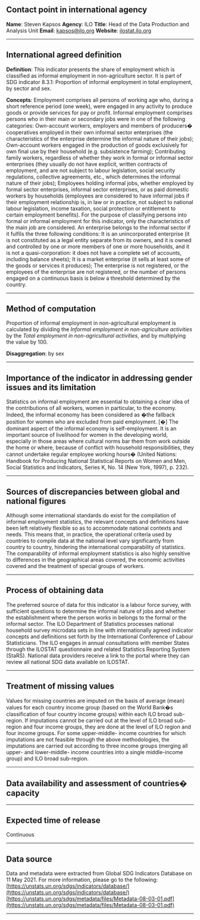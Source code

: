 ## Contact point in international agency

**Name**: Steven Kapsos
**Agency**: ILO
**Title**: Head of the Data Production and Analysis Unit
**Email**: [kapsos@ilo.org](mailto:kapsos@ilo.org)
**Website**: [ilostat.ilo.org](https://ilostat.ilo.org/)

---

## International agreed definition

**Definition**: This indicator presents the share of employment which is classified as informal employment in non-agriculture sector. It is part of SDG indicator 8.3.1: Proportion of informal employment in total employment, by sector and sex.

**Concepts**: Employment comprises all persons of working age who, during a short reference period \(one week\), were engaged in any activity to produce goods or provide services for pay or profit. Informal employment comprises persons who in their main or secondary jobs were in one of the following categories: Own-account workers, employers and members of producers� cooperatives employed in their own informal sector enterprises \(the characteristics of the enterprise determine the informal nature of their jobs\); Own-account workers engaged in the production of goods exclusively for own final use by their household \(e.g. subsistence farming\); Contributing family workers, regardless of whether they work in formal or informal sector enterprises \(they usually do not have explicit, written contracts of employment, and are not subject to labour legislation, social security regulations, collective agreements, etc., which determines the informal nature of their jobs\); Employees holding informal jobs, whether employed by formal sector enterprises, informal sector enterprises, or as paid domestic workers by households \(employees are considered to have informal jobs if their employment relationship is, in law or in practice, not subject to national labour legislation, income taxation, social protection or entitlement to certain employment benefits\). For the purpose of classifying persons into formal or informal employment for this indicator, only the characteristics of the main job are considered. An enterprise belongs to the informal sector if it fulfils the three following conditions: It is an unincorporated enterprise \(it is not constituted as a legal entity separate from its owners, and it is owned and controlled by one or more members of one or more households, and it is not a quasi-corporation: it does not have a complete set of accounts, including balance sheets\); It is a market enterprise \(it sells at least some of the goods or services it produces\); The enterprise is not registered, or the employees of the enterprise are not registered, or the number of persons engaged on a continuous basis is below a threshold determined by the country.

---

## Method of computation

Proportion of informal employment in non-agricultural employment is calculated by dividing the _Informal employment in non-agriculture activities_ by the _Total employment in non-agricultural activities_, and by multiplying the value by 100.

**Disaggregation**: by sex

---

## Importance of the indicator in addressing gender issues and its limitation

Statistics on informal employment are essential to obtaining a clear idea of the contributions of all workers, women in particular, to the economy. Indeed, the informal economy has been considered as �the fallback position for women who are excluded from paid employment. \[�\] The dominant aspect of the informal economy is self-employment. It is an important source of livelihood for women in the developing world, especially in those areas where cultural norms bar them from work outside the home or where, because of conflict with household responsibilities, they cannot undertake regular employee working hours� \(United Nations: Handbook for Producing National Statistical Reports on Women and Men, Social Statistics and Indicators, Series K, No. 14 \(New York, 1997\), p. 232\).

---

## Sources of discrepancies between global and national figures

Although some international standards do exist for the compilation of informal employment statistics, the relevant concepts and definitions have been left relatively flexible so as to accommodate national contexts and needs. This means that, in practice, the operational criteria used by countries to compile data at the national level vary significantly from country to country, hindering the international comparability of statistics. The comparability of informal employment statistics is also highly sensitive to differences in the geographical areas covered, the economic activities covered and the treatment of special groups of workers.

---

## Process of obtaining data

The preferred source of data for this indicator is a labour force survey, with sufficient questions to determine the informal nature of jobs and whether the establishment where the person works in belongs to the formal or the informal sector. The ILO Department of Statistics processes national household survey microdata sets in line with internationally agreed indicator concepts and definitions set forth by the International Conference of Labour Statisticians. The ILO engages in annual consultations with member States through the ILOSTAT questionnaire and related Statistics Reporting System \(StaRS\). National data providers receive a link to the portal where they can review all national SDG data available on ILOSTAT.

---

## Treatment of missing values

Values for missing countries are imputed on the basis of average \(mean\) values for each country income group \(based on the World Bank�s classification of four country income groups\) within each ILO broad sub-region. If imputations cannot be carried out at the level of ILO broad sub-region and four income groups, they are done at the level of ILO region and four income groups. For some upper-middle- income countries for which imputations are not feasible through the above methodologies, the imputations are carried out according to three income groups \(merging all upper- and lower-middle- income countries into a single middle-income group\) and ILO broad sub-region.

---

## Data availability and assessment of countries� capacity

---

## Expected time of release

Continuous

---

## Data source

Data and metadata were extracted from Global SDG Indicators Database on 11 May 2021. For more information, please go to the following: [https://unstats.un.org/sdgs/indicators/database/](https://unstats.un.org/sdgs/indicators/database/) [https://unstats.un.org/sdgs/metadata/files/Metadata-08-03-01.pdf](https://unstats.un.org/sdgs/metadata/files/Metadata-08-03-01.pdf)

---
